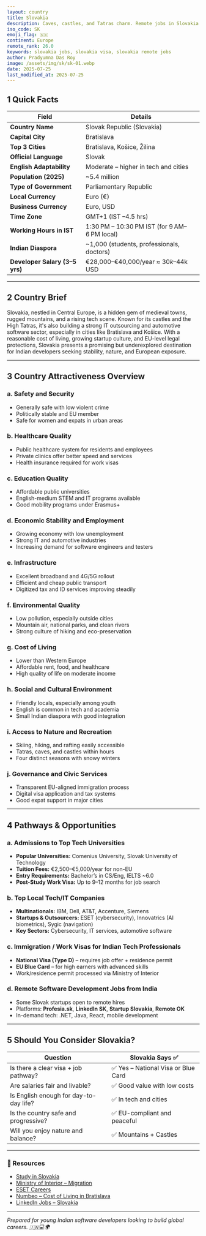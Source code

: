 ```yaml
---
layout: country
title: Slovakia
description: Caves, castles, and Tatras charm. Remote jobs in Slovakia. Trilp AI curated info. Indians in Slovakia.
iso_code: SK
emoji_flag: 🇸🇰
continent: Europe
remote_rank: 26.0
keywords: slovakia jobs, slovakia visa, slovakia remote jobs
author: Pradyumna Das Roy
image: /assets/img/sk/sk-01.webp
date: 2025-07-25
last_modified_at: 2025-07-25
---
```


## 1 Quick Facts

| Field                          | Details                                      |
| ------------------------------ | -------------------------------------------- |
| **Country Name**               | Slovak Republic (Slovakia)                   |
| **Capital City**               | Bratislava                                   |
| **Top 3 Cities**               | Bratislava, Košice, Žilina                   |
| **Official Language**          | Slovak                                       |
| **English Adaptability**       | Moderate – higher in tech and cities         |
| **Population (2025)**          | ~5.4 million                                 |
| **Type of Government**         | Parliamentary Republic                       |
| **Local Currency**             | Euro (€)                                     |
| **Business Currency**          | Euro, USD                                    |
| **Time Zone**                  | GMT+1 (IST –4.5 hrs)                         |
| **Working Hours in IST**       | 1:30 PM – 10:30 PM IST (for 9 AM–6 PM local) |
| **Indian Diaspora**            | ~1,000 (students, professionals, doctors)    |
| **Developer Salary (3–5 yrs)** | €28,000–€40,000/year ≈ $30k–$44k USD         |

---

## 2 Country Brief

Slovakia, nestled in Central Europe, is a hidden gem of medieval towns, rugged mountains, and a rising tech scene. Known for its castles and the High Tatras, it's also building a strong IT outsourcing and automotive software sector, especially in cities like Bratislava and Košice. With a reasonable cost of living, growing startup culture, and EU-level legal protections, Slovakia presents a promising but underexplored destination for Indian developers seeking stability, nature, and European exposure.

---

## 3 Country Attractiveness Overview

### a. Safety and Security

- Generally safe with low violent crime
- Politically stable and EU member
- Safe for women and expats in urban areas

### b. Healthcare Quality

- Public healthcare system for residents and employees
- Private clinics offer better speed and services
- Health insurance required for work visas

### c. Education Quality

- Affordable public universities
- English-medium STEM and IT programs available
- Good mobility programs under Erasmus+

### d. Economic Stability and Employment

- Growing economy with low unemployment
- Strong IT and automotive industries
- Increasing demand for software engineers and testers

### e. Infrastructure

- Excellent broadband and 4G/5G rollout
- Efficient and cheap public transport
- Digitized tax and ID services improving steadily

### f. Environmental Quality

- Low pollution, especially outside cities
- Mountain air, national parks, and clean rivers
- Strong culture of hiking and eco-preservation

### g. Cost of Living

- Lower than Western Europe
- Affordable rent, food, and healthcare
- High quality of life on moderate income

### h. Social and Cultural Environment

- Friendly locals, especially among youth
- English is common in tech and academia
- Small Indian diaspora with good integration

### i. Access to Nature and Recreation

- Skiing, hiking, and rafting easily accessible
- Tatras, caves, and castles within hours
- Four distinct seasons with snowy winters

### j. Governance and Civic Services

- Transparent EU-aligned immigration process
- Digital visa application and tax systems
- Good expat support in major cities

---

## 4 Pathways & Opportunities

### a. Admissions to Top Tech Universities

- **Popular Universities:** Comenius University, Slovak University of Technology
- **Tuition Fees:** €2,500–€5,000/year for non-EU
- **Entry Requirements:** Bachelor’s in CS/Eng, IELTS ~6.0
- **Post-Study Work Visa:** Up to 9–12 months for job search

### b. Top Local Tech/IT Companies

- **Multinationals:** IBM, Dell, AT&T, Accenture, Siemens
- **Startups & Outsourcers:** ESET (cybersecurity), Innovatrics (AI biometrics), Sygic (navigation)
- **Key Sectors:** Cybersecurity, IT services, automotive software

### c. Immigration / Work Visas for Indian Tech Professionals

- **National Visa (Type D)** – requires job offer + residence permit
- **EU Blue Card** – for high earners with advanced skills
- Work/residence permit processed via Ministry of Interior

### d. Remote Software Development Jobs from India

- Some Slovak startups open to remote hires
- Platforms: **Profesia.sk**, **LinkedIn SK**, **Startup Slovakia**, **Remote OK**
- In-demand tech: .NET, Java, React, mobile development

---

## 5 Should You Consider Slovakia?

| Question                               | Slovakia Says ✅                    |
| -------------------------------------- | ----------------------------------- |
| Is there a clear visa + job pathway?   | ✅ Yes – National Visa or Blue Card |
| Are salaries fair and livable?         | ✅ Good value with low costs        |
| Is English enough for day-to-day life? | ✅ In tech and cities               |
| Is the country safe and progressive?   | ✅ EU-compliant and peaceful        |
| Will you enjoy nature and balance?     | ✅ Mountains + Castles              |

---

### 🔗 Resources

- [Study in Slovakia](https://www.portalvs.sk/en)
- [Ministry of Interior – Migration](https://www.minv.sk/?residence-of-aliens)
- [ESET Careers](https://www.eset.com/int/about/careers/)
- [Numbeo – Cost of Living in Bratislava](https://www.numbeo.com/cost-of-living/in/Bratislava)
- [LinkedIn Jobs – Slovakia](https://www.linkedin.com/jobs/search/?location=Slovakia)

---

_Prepared for young Indian software developers looking to build global careers. 🇮🇳💻🌍_
